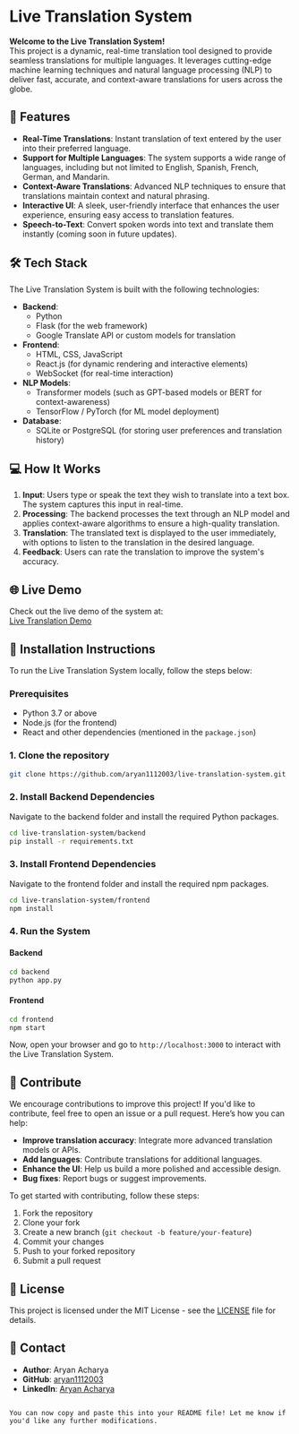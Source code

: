 
# Live Translation System

**Welcome to the Live Translation System!**  
This project is a dynamic, real-time translation tool designed to provide seamless translations for multiple languages. It leverages cutting-edge machine learning techniques and natural language processing (NLP) to deliver fast, accurate, and context-aware translations for users across the globe.

## 🚀 **Features**

- **Real-Time Translations**: Instant translation of text entered by the user into their preferred language.
- **Support for Multiple Languages**: The system supports a wide range of languages, including but not limited to English, Spanish, French, German, and Mandarin.
- **Context-Aware Translations**: Advanced NLP techniques to ensure that translations maintain context and natural phrasing.
- **Interactive UI**: A sleek, user-friendly interface that enhances the user experience, ensuring easy access to translation features.
- **Speech-to-Text**: Convert spoken words into text and translate them instantly (coming soon in future updates).

## 🛠 **Tech Stack**

The Live Translation System is built with the following technologies:

- **Backend**:  
   - Python
   - Flask (for the web framework)
   - Google Translate API or custom models for translation
- **Frontend**:  
   - HTML, CSS, JavaScript
   - React.js (for dynamic rendering and interactive elements)
   - WebSocket (for real-time interaction)
- **NLP Models**:  
   - Transformer models (such as GPT-based models or BERT for context-awareness)
   - TensorFlow / PyTorch (for ML model deployment)
- **Database**:  
   - SQLite or PostgreSQL (for storing user preferences and translation history)

## 💻 **How It Works**

1. **Input**: Users type or speak the text they wish to translate into a text box. The system captures this input in real-time.
2. **Processing**: The backend processes the text through an NLP model and applies context-aware algorithms to ensure a high-quality translation.
3. **Translation**: The translated text is displayed to the user immediately, with options to listen to the translation in the desired language.
4. **Feedback**: Users can rate the translation to improve the system's accuracy.

## 🌐 **Live Demo**

Check out the live demo of the system at:  
[Live Translation Demo](https://aryan1112003.github.io/live-translation-system)

## 📝 **Installation Instructions**

To run the Live Translation System locally, follow the steps below:

### Prerequisites

- Python 3.7 or above
- Node.js (for the frontend)
- React and other dependencies (mentioned in the `package.json`)

### 1. Clone the repository

```bash
git clone https://github.com/aryan1112003/live-translation-system.git
```

### 2. Install Backend Dependencies

Navigate to the backend folder and install the required Python packages.

```bash
cd live-translation-system/backend
pip install -r requirements.txt
```

### 3. Install Frontend Dependencies

Navigate to the frontend folder and install the required npm packages.

```bash
cd live-translation-system/frontend
npm install
```

### 4. Run the System

#### Backend

```bash
cd backend
python app.py
```

#### Frontend

```bash
cd frontend
npm start
```

Now, open your browser and go to `http://localhost:3000` to interact with the Live Translation System.

## 🤖 **Contribute**

We encourage contributions to improve this project! If you'd like to contribute, feel free to open an issue or a pull request. Here’s how you can help:

- **Improve translation accuracy**: Integrate more advanced translation models or APIs.
- **Add languages**: Contribute translations for additional languages.
- **Enhance the UI**: Help us build a more polished and accessible design.
- **Bug fixes**: Report bugs or suggest improvements.

To get started with contributing, follow these steps:

1. Fork the repository
2. Clone your fork
3. Create a new branch (`git checkout -b feature/your-feature`)
4. Commit your changes
5. Push to your forked repository
6. Submit a pull request

## 🔗 **License**

This project is licensed under the MIT License - see the [LICENSE](LICENSE) file for details.

## 📱 **Contact**

- **Author**: Aryan Acharya
- **GitHub**: [aryan1112003](https://github.com/aryan1112003)
- **LinkedIn**: [Aryan Acharya](https://www.linkedin.com/in/aryan-acharya)
```

You can now copy and paste this into your README file! Let me know if you'd like any further modifications.
